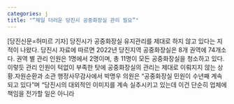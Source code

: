 ```yaml
---
categories: j
title: "“제일 더러운 당진시 공중화장실 관리 필요”"
---
```

[당진신문=허미르 기자] 당진시가 공중화장실 유지관리를 제대로 하지 않고 있다는 지적이 나왔다. 당진시 자료에 따르면 2022년 당진지역 공중화장실은 8개 권역에 74개소다. 권역 별 관리 인원은 1명에서 2명이며, 총 11명이 모든 공중화장실을 청소하고 있다. 이렇듯 관리 인원이 턱없이 부족한 탓에 공중화장실의 관리는 제대로 이뤄지지 않는 상황.자원순환과 소관 행정사무감사에서 박명우 의원은 “공중화장실 민원이 수년째 계속되고 있다”며 “당진시의 대외적인 이미지를 계속 실추시키고 있는데 이건 단순히 업체에 책임을 전가할 일은 아니라
